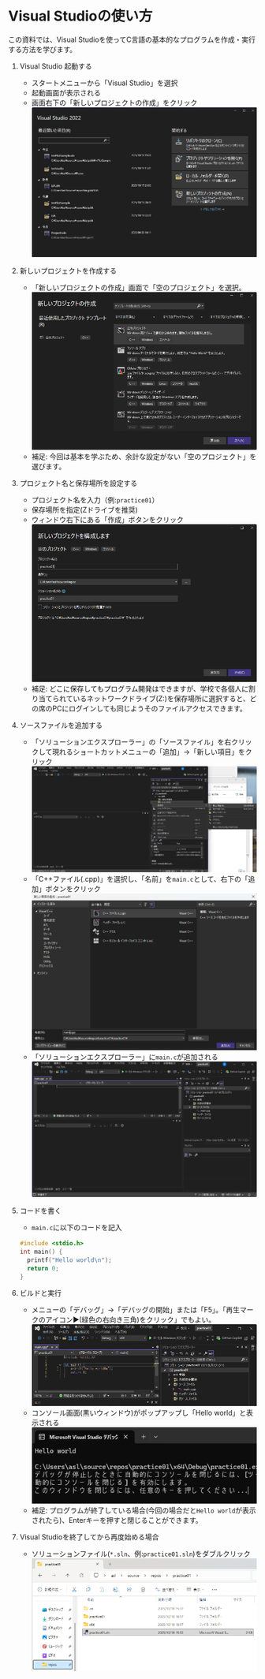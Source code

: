 # Visual Studioの使い方
この資料では、Visual Studioを使ってC言語の基本的なプログラムを作成・実行する方法を学びます。

1. Visual Studio 起動する
   - スタートメニューから「Visual Studio」を選択
   - 起動画面が表示される
   - 画面右下の「新しいプロジェクトの作成」をクリック
  ![起動画面](./images/vs_01.png)
  
1. 新しいプロジェクトを作成する
   - 「新しいプロジェクトの作成」画面で「空のプロジェクト」を選択。
  ![新しいプロジェクトの作成](./images/vs_02_01.png)
   - 補足: 今回は基本を学ぶため、余計な設定がない「空のプロジェクト」を選びます。

1. プロジェクト名と保存場所を設定する
   - プロジェクト名を入力（例:`practice01`）
   - 保存場所を指定(Zドライブを推奨)
   - ウィンドウ右下にある「作成」ボタンをクリック
   ![空のプロジェクト](./images/vs_03.png)
   - 補足: どこに保存してもプログラム開発はできますが、学校で各個人に割り当てられているネットワークドライブ(Z:\)を保存場所に選択すると、どの席のPCにログインしても同じようそのファイルアクセスできます。
1. ソースファイルを追加する
   - 「ソリューションエクスプローラー」の「ソースファイル」を右クリックして現れるショートカットメニューの「追加」→「新しい項目」をクリック
     ![空のプロジェクト](./images/vs_04.png)
   - 「C++ファイル(.cpp)」を選択し、「名前」を`main.c`として、右下の「追加」ボタンをクリック
     ![新しい項目の追加](./images/vs_05.png)
   - 「ソリューションエクスプローラー」に`main.c`が追加される
     ![新しい項目の追加](./images/vs_06.png)
1. コードを書く
   - `main.c`に以下のコードを記入
   ```c
   #include <stdio.h>
   int main() {
     printf("Hello world\n");
     return 0;
   }
   ```
1. ビルドと実行
   - メニューの「デバッグ」→「デバッグの開始」または「F5」。「再生マークのアイコン▶(緑色の右向き三角)をクリック」でもよい。
     ![デバッグ](./images/vs_07.png)
   - コンソール画面(黒いウィンドウ)がポップアップし「Hello world」と表示される
     ![実行結果](./images/vs_08.png)
   - 補足: プログラムが終了している場合(今回の場合だと`Hello world`が表示されたら)、Enterキーを押すと閉じることができます。
1. Visual Studioを終了してから再度始める場合
   - ソリューションファイル(`*.sln`、例:`practice01.sln`)をダブルクリック
     ![slnファイル](./images/vs_09.png)
